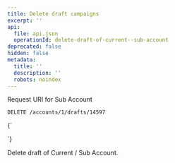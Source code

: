 ```yaml
---
title: Delete draft campaigns
excerpt: ''
api:
  file: api.json
  operationId: delete-draft-of-current--sub-account
deprecated: false
hidden: false
metadata:
  title: ''
  description: ''
  robots: noindex
---
```

Request URI for Sub Account

```
DELETE /accounts/1/drafts/14597
```

<HTMLBlock>{`
<div></div>
<style></style>
`}</HTMLBlock>

Delete draft of Current / Sub Account.